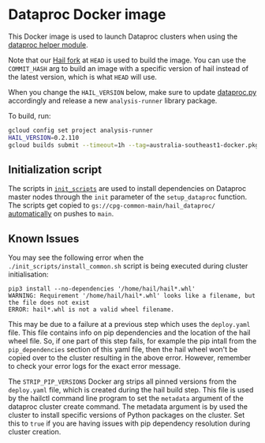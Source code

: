 # Dataproc Docker image

This Docker image is used to launch Dataproc clusters when using the
[dataproc helper module](../analysis_runner/dataproc.py).

Note that our [Hail fork](https://github.com/populationgenomics/hail) at `HEAD` is used to build the image. You can use the `COMMIT_HASH` arg to build an image with a specific version of hail instead of the latest version, which is what `HEAD` will use.

When you change the `HAIL_VERSION` below, make sure to update [dataproc.py](../analysis_runner/dataproc.py) accordingly and release a new `analysis-runner` library package.

To build, run:

```sh
gcloud config set project analysis-runner
HAIL_VERSION=0.2.110
gcloud builds submit --timeout=1h --tag=australia-southeast1-docker.pkg.dev/analysis-runner/images/dataproc:hail-$HAIL_VERSION .
```

## Initialization script

The scripts in [`init_scripts`](init_scripts) are used to install dependencies on Dataproc master nodes through the `init` parameter of the `setup_dataproc` function. The scripts get copied to `gs://cpg-common-main/hail_dataproc/` [automatically](../.github/workflows/copy_dataproc_init_scripts.yaml) on pushes to `main`.

## Known Issues

You may see the following error when the `./init_scripts/install_common.sh` script is being executed during cluster initialisation:

```log
pip3 install --no-dependencies '/home/hail/hail*.whl'
WARNING: Requirement '/home/hail/hail*.whl' looks like a filename, but the file does not exist
ERROR: hail*.whl is not a valid wheel filename.
```

This may be due to a failure at a previous step which uses the `deploy.yaml` file. This file contains info on pip dependencies and the location of the hail wheel file. So, if one part of this step fails, for example the pip intall from the `pip_dependencies` section of this yaml file, then the hail wheel won't be copied over to the cluster resulting in the above error. However, remember to check your error logs for the exact error message.

The `STRIP_PIP_VERSIONS` Docker arg strips all pinned versions from the `deploy.yaml` file, which is created during the hail build step. This file is used by the hailctl command line program to set the `metadata` argument of the dataproc cluster create command. The metadata argument is by used the cluster to install specific versions of Python packages on the cluster. Set this to `true` if you are having issues with pip dependency resolution during cluster creation.
